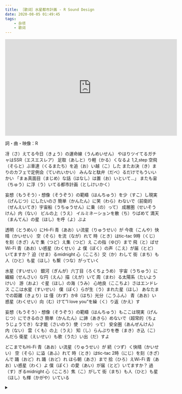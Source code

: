 ```yaml
---
title: ［歌词］水星都市計画 - R Sound Design
date: 2020-08-05 01:49:45
tags:
    - 杂项
    - 歌词
---
```


<iframe width="560" height="315" src="https://www.youtube.com/embed/mm0yce8KJ5Y" frameborder="0" allow="accelerometer; autoplay; encrypted-media; gyroscope; picture-in-picture" allowfullscreen></iframe>

<!-- more -->
詞・曲・映像：R

冴（さ）えてる今日（きょう）の運命線（うんめいせん）
やはりツイてるガチャはSSR（エスエスレア）
足取（あしと）り軽（かる）くなるよ 1,2,step
空飛（そらと）ぶ車達（くるまたち）を追（お）い越（こ）した
またお決（き）まりのカフェで定例会（ていれいかい）
みんなと駄弁（だべ）るだけでもういいかい
「まぁ真面目（まじめ）な話（はなし）は置（お）いといて…」
またも宙（ちゅう）に浮（う）いてる都市計画（としけいかく）

妄想（もうそう）・想像（そうぞう）の範疇（はんちゅう）を少（すこ）し現実（げんじつ）にしたいのさ
簡単（かんたん）に笑（わら）わないで（前衛的（ぜんえいてき）宇宙船（うちゅうせん）に乗（の）って）
成層圏（せいそうけん）内（ない） ビルの上（うえ） イルミネーションを散（ち）りばめて
満天（まんてん）の星（ほし）を呼（よ）ぶよ

透明（とうめい）にHi-Fi 青（あお）い流星（りゅうせい）が
今夜（こんや）快晴（かいせい） 空（そら）を流（なが）れて
時（とき）はtic-tac 9時（くじ）を刻（きざ）んで
集（つど）え集（つど）え この指（ゆび）まで
飛（と）ばせWi-Fi 青（あお）い惑星（わくせい）よ
僕（ぼく）の声（こえ）が届（とど）いてますか？
迫（せま）るmidnight 心（こころ）交（か）わして
街（まち）も人（ひと）も星（ほし）も繋（つな）がっていく


水星（すいせい） 銀河（ぎんが）六丁目（ろくちょうめ） 宇宙（うちゅう）に繊細（せんさい）な円（えん）描（えが）いて
周（まわ）る太陽系（たいようけい） 游（およ）ぐ星（ほし）の海（うみ） 心地良（ここちよ）さはエンドレス
ここは水星（すいせい） 僕（ぼく）らが生（う）まれた星（ほし） あなたまでの距離（きょり）は
僅（わず）か8（はち）光分（こうふん） 青（あお）い惑星（わくせい）向（む）けて”I love you”を繰（く）り返（かえ）す

妄想（もうそう）・想像（そうぞう）の範疇（はんちゅう）もここは現実（げんじつ）にできるのさ
簡単（かんたん）に諦（あきら）めないで（超常的（ちょうじょうてき）な才能（さいのう）使（つか）って）
安全圏（あんぜんけん）内（ない） 雲（くも）の上（うえ） 知（し）らんぷりを巻（まき）き込（こ）んだら
衛星（えいせい）も歌（うた）い出（だ）すよ

どこまでもHi-Fi 青（あお）い流星（りゅうせい）が
続（つず）く快晴（かいせい） 空（そら）に溢（あふ）れて
時（とき）はtic-tac 2時（にじ）を刻（きざ）んで
踊（おど）れ 踊（おど）れ ほら朝（あさ）まで
拾（ひろ）えWi-Fi 青（あお）い惑星（わく）よ
僕（ぼく）の愛（あい）が届（とど）いてますか？
過（す）ぎるmidnight 心（こころ）焦（こ）がして
街（まち）も人（ひと）も星（ほし）も輝（かがや）いている

<details>
<summary></summary>
一时兴起做的，确实好听。

所有的字假名都标上了，虽然不知道为什么。
</details>

